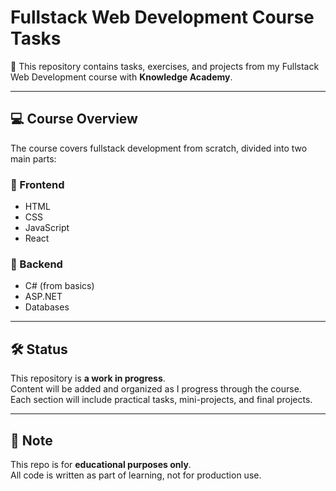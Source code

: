 # Fullstack Web Development Course Tasks

📘 This repository contains tasks, exercises, and projects from my Fullstack Web Development course with **Knowledge Academy**.

---

## 💻 Course Overview

The course covers fullstack development from scratch, divided into two main parts:

### 🔹 Frontend
- HTML
- CSS
- JavaScript
- React

### 🔹 Backend
- C# (from basics)
- ASP.NET
- Databases

---

## 🛠️ Status

This repository is **a work in progress**.  
Content will be added and organized as I progress through the course.  
Each section will include practical tasks, mini-projects, and final projects.

---

## 📌 Note

This repo is for **educational purposes only**.  
All code is written as part of learning, not for production use.
